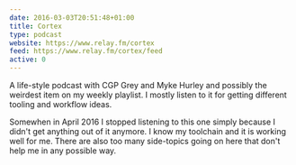 ```yaml
---
date: 2016-03-03T20:51:48+01:00
title: Cortex
type: podcast
website: https://www.relay.fm/cortex
feed: https://www.relay.fm/cortex/feed
active: 0
---
```


A life-style podcast with CGP Grey and Myke Hurley and possibly the weirdest
item on my weekly playlist. I mostly listen to it for getting different tooling
and workflow ideas.

Somewhen in April 2016 I stopped listening to this one simply because I didn't
get anything out of it anymore. I know my toolchain and it is working well for
me. There are also too many side-topics going on here that don't help me in any
possible way.

